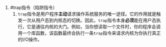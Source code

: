 1. #trap指令（陷阱指令）
	1. `trap`指令是用户程序**主动**请求操作系统服务的唯一途径。它的作用就是触发一次从用户态到内核态的切换。因此，`trap`指令本身**必须**能在用户态执行，它是通往内核的大门。例如，当你想读取一个文件时，你的程序会调用一个库函数，该函数最终会执行一条`trap`指令来请求内核为你执行真正的I/O操作。